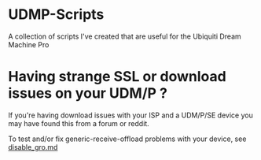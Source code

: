 # UDMP-Scripts
A collection of scripts I've created that are useful for the Ubiquiti Dream Machine Pro

# Having strange SSL or download issues on your UDM/P ?

If you're having download issues with your ISP and a UDM/P/SE device you may have found this from a forum or reddit.

To test and/or fix generic-receive-offload problems with your device, see [disable_gro.md](./disable_gro.md)
